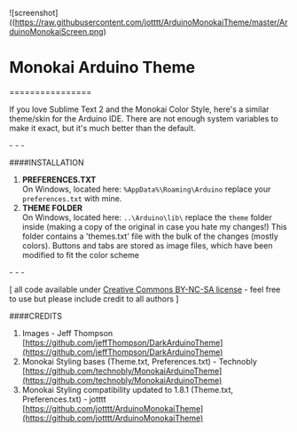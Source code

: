 ![screenshot]((https://raw.githubusercontent.com/jotttt/ArduinoMonokaiTheme/master/ArduinoMonokaiScreen.png)
# Monokai Arduino Theme
================

If you love Sublime Text 2 and the Monokai Color Style, here's a similar theme/skin for the Arduino IDE.
There are not enough system variables to make it exact, but it's much better than the default. 

\- \- \-

####INSTALLATION
1. **PREFERENCES.TXT**  
On Windows, located here: `%AppData%\Roaming\Arduino` replace your `preferences.txt` with mine.
2. **THEME FOLDER**  
On Windows, located here: `..\Arduino\lib\` replace the `theme` folder inside (making a copy of the original in case you hate my changes!)
This folder contains a 'themes.txt' file with the bulk of the changes (mostly colors).  Buttons and tabs are stored as image files, which have been modified to fit the color scheme

\- \- \-

\[ all code available under [Creative Commons BY-NC-SA license](http://creativecommons.org/licenses/by-nc-sa/3.0/) - feel free to use but please include credit to all authors \]

####CREDITS
1. Images - Jeff Thompson [https://github.com/jeffThompson/DarkArduinoTheme](https://github.com/jeffThompson/DarkArduinoTheme)
2. Monokai Styling bases (Theme.txt, Preferences.txt) - Technobly [https://github.com/technobly/MonokaiArduinoTheme](https://github.com/technobly/MonokaiArduinoTheme)
3. Monokai Styling compatibility updated to 1.8.1 (Theme.txt, Preferences.txt) - jotttt [https://github.com/jotttt/ArduinoMonokaiTheme](https://github.com/jotttt/ArduinoMonokaiTheme)
